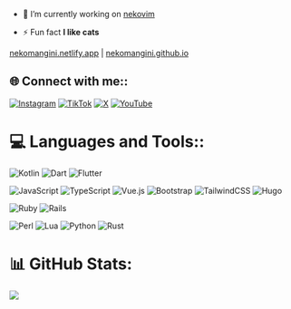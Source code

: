 - 🔭 I’m currently working on [nekovim](https://github.com/nekomangini/nekovim)

- ⚡ Fun fact **I like cats**

[nekomangini.netlify.app](https://nekomangini.netlify.app/) | [nekomangini.github.io](https://nekomangini.github.io/)


## 🌐 Connect with me::
[![Instagram](https://img.shields.io/badge/Instagram-%23E4405F.svg?logo=Instagram&logoColor=white)](https://instagram.com/nekomangini) [![TikTok](https://img.shields.io/badge/TikTok-%23000000.svg?logo=TikTok&logoColor=white)](https://tiktok.com/@nekomangini) [![X](https://img.shields.io/badge/X-black.svg?logo=X&logoColor=white)](https://x.com/nekomangini) [![YouTube](https://img.shields.io/badge/YouTube-%23FF0000.svg?logo=YouTube&logoColor=white)](https://youtube.com/@nekomangini) 

# 💻 Languages and Tools::
![Kotlin](https://img.shields.io/badge/kotlin-%237F52FF.svg?style=for-the-badge&logo=kotlin&logoColor=white) 
![Dart](https://img.shields.io/badge/dart-%230175C2.svg?style=for-the-badge&logo=dart&logoColor=white) 
![Flutter](https://img.shields.io/badge/Flutter-%2302569B.svg?style=for-the-badge&logo=Flutter&logoColor=white)


![JavaScript](https://img.shields.io/badge/javascript-%23323330.svg?style=for-the-badge&logo=javascript&logoColor=%23F7DF1E) 
![TypeScript](https://img.shields.io/badge/typescript-%23007ACC.svg?style=for-the-badge&logo=typescript&logoColor=white) 
![Vue.js](https://img.shields.io/badge/vue.js-%2335495e.svg?style=for-the-badge&logo=vuedotjs&logoColor=%234FC08D) 
![Bootstrap](https://img.shields.io/badge/bootstrap-%238511FA.svg?style=for-the-badge&logo=bootstrap&logoColor=white) 
![TailwindCSS](https://img.shields.io/badge/tailwindcss-%2338B2AC.svg?style=for-the-badge&logo=tailwind-css&logoColor=white)
![Hugo](https://img.shields.io/badge/Hugo-black.svg?style=for-the-badge&logo=Hugo)  


![Ruby](https://img.shields.io/badge/ruby-%23CC342D.svg?style=for-the-badge&logo=ruby&logoColor=white) ![Rails](https://img.shields.io/badge/rails-%23CC0000.svg?style=for-the-badge&logo=ruby-on-rails&logoColor=white) 

![Perl](https://img.shields.io/badge/perl-%2339457E.svg?style=for-the-badge&logo=perl&logoColor=white) ![Lua](https://img.shields.io/badge/lua-%232C2D72.svg?style=for-the-badge&logo=lua&logoColor=white) ![Python](https://img.shields.io/badge/python-3670A0?style=for-the-badge&logo=python&logoColor=ffdd54) ![Rust](https://img.shields.io/badge/rust-%23000000.svg?style=for-the-badge&logo=rust&logoColor=white)   
# 📊 GitHub Stats:
<!-- ![](https://github-readme-stats.vercel.app/api?username=nekomangini&theme=dark&hide_border=false&include_all_commits=true&count_private=true)<br/> 
![](https://github-readme-streak-stats.herokuapp.com/?user=nekomangini&theme=dark&hide_border=false)<br/> -->
![](https://github-readme-stats.vercel.app/api/top-langs/?username=nekomangini&theme=dark&hide_border=false&include_all_commits=true&count_private=true&layout=compact)

<!-- ---
[![](https://visitcount.itsvg.in/api?id=nekomangini&icon=0&color=0)](https://visitcount.itsvg.in) -->

<!-- Proudly created with GPRM ( https://gprm.itsvg.in ) -->
<!--
**nekomangini/nekomangini** is a ✨ _special_ ✨ repository because its `README.md` (this file) appears on your GitHub profile.

Here are some ideas to get you started:

- 🔭 I’m currently working on ...
- 🌱 I’m currently learning ...
- 👯 I’m looking to collaborate on ...
- 🤔 I’m looking for help with ...
- 💬 Ask me about ...
- 📫 How to reach me: ...
- 😄 Pronouns: ...
- ⚡ Fun fact: ...
-->
